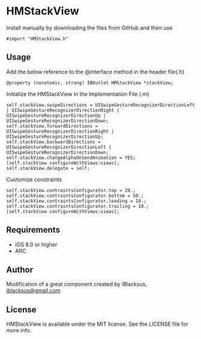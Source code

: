 # HMStackView

Install manually by downloading the files from GitHub and then use
```ObjC
#import "HMStackView.h"
```

## Usage

Add the below reference to the @interface method in the header file(.h)
```ObjC
@property (nonatomic, strong) IBOutlet HMStackView *stackView;
```

Initialize the HMStackView in the Implementation File (.m)
```ObjC
self.stackView.swipeDirections = UISwipeGestureRecognizerDirectionLeft | UISwipeGestureRecognizerDirectionRight | UISwipeGestureRecognizerDirectionUp | UISwipeGestureRecognizerDirectionDown;
self.stackView.forwardDirections = UISwipeGestureRecognizerDirectionRight | UISwipeGestureRecognizerDirectionUp;
self.stackView.backwardDirections = UISwipeGestureRecognizerDirectionLeft | UISwipeGestureRecognizerDirectionDown;
self.stackView.changeAlphaOnSendAnimation = YES;
[self.stackView configureWithViews:views];
self.stackView.delegate = self;
```

Customize constraints
```ObjC
self.stackView.contraintsConfigurator.top = 20.;
self.stackView.contraintsConfigurator.bottom = 50.;
self.stackView.contraintsConfigurator.leading = 10.;
self.stackView.contraintsConfigurator.trailing = 10.;
[self.stackView configureWithViews:views];
```

## Requirements
  * iOS 8.0 or higher
  * ARC

## Author

Modification of a great component created by iBlacksus, iblacksus@gmail.com

## License

HMStackView is available under the MIT license. See the LICENSE file for more info.
